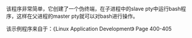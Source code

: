 该程序非常简单，它创建了一个伪终端，在子进程中的slave pty中运行bash程序，这样在父进程的master pty就可以对bash进行操作。

该示例程序来自于：《Linux Application Development》 Page 400-405
